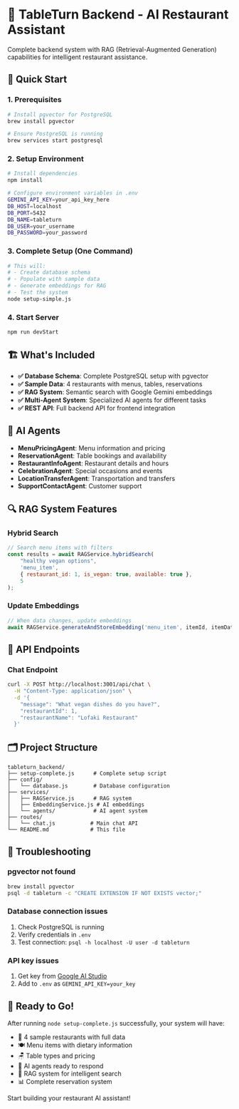 # 🚀 TableTurn Backend - AI Restaurant Assistant

Complete backend system with RAG (Retrieval-Augmented Generation) capabilities for intelligent restaurant assistance.

## 🎯 Quick Start

### 1. Prerequisites
```bash
# Install pgvector for PostgreSQL
brew install pgvector

# Ensure PostgreSQL is running
brew services start postgresql
```

### 2. Setup Environment
```bash
# Install dependencies
npm install

# Configure environment variables in .env
GEMINI_API_KEY=your_api_key_here
DB_HOST=localhost
DB_PORT=5432
DB_NAME=tableturn
DB_USER=your_username
DB_PASSWORD=your_password
```

### 3. Complete Setup (One Command)
```bash
# This will:
# - Create database schema
# - Populate with sample data  
# - Generate embeddings for RAG
# - Test the system
node setup-simple.js
```

### 4. Start Server
```bash
npm run devStart
```

## 🏗️ What's Included

- **✅ Database Schema**: Complete PostgreSQL setup with pgvector
- **✅ Sample Data**: 4 restaurants with menus, tables, reservations
- **✅ RAG System**: Semantic search with Google Gemini embeddings
- **✅ Multi-Agent System**: Specialized AI agents for different tasks
- **✅ REST API**: Full backend API for frontend integration

## 🤖 AI Agents

- **MenuPricingAgent**: Menu information and pricing
- **ReservationAgent**: Table bookings and availability
- **RestaurantInfoAgent**: Restaurant details and hours
- **CelebrationAgent**: Special occasions and events
- **LocationTransferAgent**: Transportation and transfers
- **SupportContactAgent**: Customer support

## 🔍 RAG System Features

### Hybrid Search
```javascript
// Search menu items with filters
const results = await RAGService.hybridSearch(
    "healthy vegan options",
    'menu_item',
    { restaurant_id: 1, is_vegan: true, available: true },
    5
);
```

### Update Embeddings
```javascript
// When data changes, update embeddings
await RAGService.generateAndStoreEmbedding('menu_item', itemId, itemData);
```

## 📡 API Endpoints

### Chat Endpoint
```bash
curl -X POST http://localhost:3001/api/chat \
  -H "Content-Type: application/json" \
  -d '{
    "message": "What vegan dishes do you have?",
    "restaurantId": 1,
    "restaurantName": "Lofaki Restaurant"
  }'
```

## 🗂️ Project Structure

```
tableturn_backend/
├── setup-complete.js      # Complete setup script
├── config/
│   └── database.js        # Database configuration
├── services/
│   ├── RAGService.js      # RAG system
│   ├── EmbeddingService.js # AI embeddings
│   └── agents/            # AI agent system
├── routes/
│   └── chat.js           # Main chat API
└── README.md             # This file
```

## 🔧 Troubleshooting

### pgvector not found
```bash
brew install pgvector
psql -d tableturn -c "CREATE EXTENSION IF NOT EXISTS vector;"
```

### Database connection issues
1. Check PostgreSQL is running
2. Verify credentials in `.env`
3. Test connection: `psql -h localhost -U user -d tableturn`

### API key issues
1. Get key from [Google AI Studio](https://makersuite.google.com/app/apikey)
2. Add to `.env` as `GEMINI_API_KEY=your_key`

## 🎉 Ready to Go!

After running `node setup-complete.js` successfully, your system will have:

- 🏪 4 sample restaurants with full data
- 🍽️ Menu items with dietary information
- 🪑 Table types and pricing
- 🤖 AI agents ready to respond
- 🧠 RAG system for intelligent search
- 📊 Complete reservation system

Start building your restaurant AI assistant!